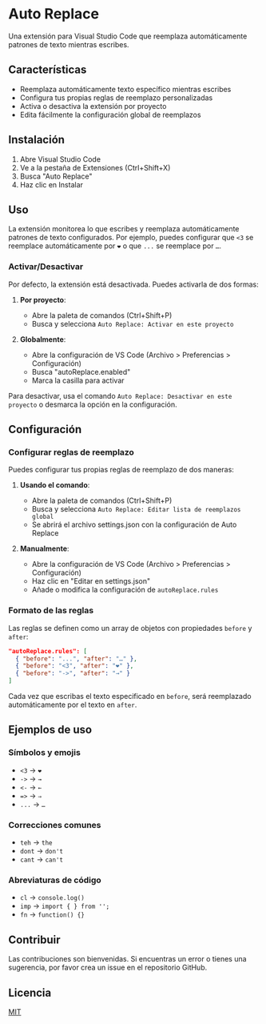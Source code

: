 # Auto Replace

Una extensión para Visual Studio Code que reemplaza automáticamente patrones de texto mientras escribes.

## Características

- Reemplaza automáticamente texto específico mientras escribes
- Configura tus propias reglas de reemplazo personalizadas
- Activa o desactiva la extensión por proyecto
- Edita fácilmente la configuración global de reemplazos

## Instalación

1. Abre Visual Studio Code
2. Ve a la pestaña de Extensiones (Ctrl+Shift+X)
3. Busca "Auto Replace"
4. Haz clic en Instalar

## Uso

La extensión monitorea lo que escribes y reemplaza automáticamente patrones de texto configurados. Por ejemplo, puedes configurar que `<3` se reemplace automáticamente por `❤️` o que `...` se reemplace por `…`.

### Activar/Desactivar

Por defecto, la extensión está desactivada. Puedes activarla de dos formas:

1. **Por proyecto**:
   - Abre la paleta de comandos (Ctrl+Shift+P)
   - Busca y selecciona `Auto Replace: Activar en este proyecto`

2. **Globalmente**:
   - Abre la configuración de VS Code (Archivo > Preferencias > Configuración)
   - Busca "autoReplace.enabled"
   - Marca la casilla para activar

Para desactivar, usa el comando `Auto Replace: Desactivar en este proyecto` o desmarca la opción en la configuración.

## Configuración

### Configurar reglas de reemplazo

Puedes configurar tus propias reglas de reemplazo de dos maneras:

1. **Usando el comando**:
   - Abre la paleta de comandos (Ctrl+Shift+P)
   - Busca y selecciona `Auto Replace: Editar lista de reemplazos global`
   - Se abrirá el archivo settings.json con la configuración de Auto Replace

2. **Manualmente**:
   - Abre la configuración de VS Code (Archivo > Preferencias > Configuración)
   - Haz clic en "Editar en settings.json"
   - Añade o modifica la configuración de `autoReplace.rules`

### Formato de las reglas

Las reglas se definen como un array de objetos con propiedades `before` y `after`:

```json
"autoReplace.rules": [
  { "before": "...", "after": "…" },
  { "before": "<3", "after": "❤️" },
  { "before": "->", "after": "→" }
]
```

Cada vez que escribas el texto especificado en `before`, será reemplazado automáticamente por el texto en `after`.

## Ejemplos de uso

### Símbolos y emojis

- `<3` → `❤️`
- `->` → `→`
- `<-` → `←`
- `=>` → `⇒`
- `...` → `…`

### Correcciones comunes

- `teh` → `the`
- `dont` → `don't`
- `cant` → `can't`

### Abreviaturas de código

- `cl` → `console.log()`
- `imp` → `import { } from '';`
- `fn` → `function() {}`

## Contribuir

Las contribuciones son bienvenidas. Si encuentras un error o tienes una sugerencia, por favor crea un issue en el repositorio GitHub.

## Licencia

[MIT](LICENSE)
